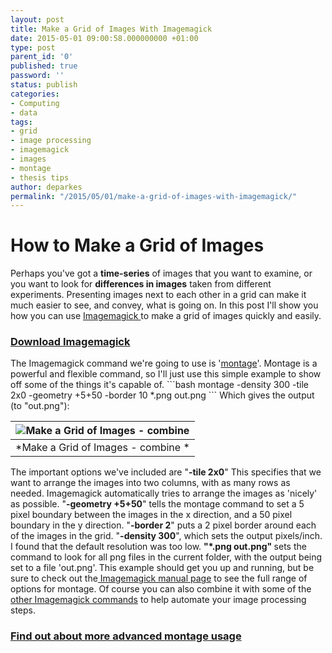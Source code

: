 ```yaml
---
layout: post
title: Make a Grid of Images With Imagemagick
date: 2015-05-01 09:00:58.000000000 +01:00
type: post
parent_id: '0'
published: true
password: ''
status: publish
categories:
- Computing
- data
tags:
- grid
- image processing
- imagemagick
- images
- montage
- thesis tips
author: deparkes
permalink: "/2015/05/01/make-a-grid-of-images-with-imagemagick/"
---
```

<h1>How to Make a Grid of Images</h1>
Perhaps you've got a <strong>time-series</strong> of images that you want to examine, or you want to look for <strong>differences in images</strong> taken from different experiments. Presenting images next to each other in a grid can make it much easier to see, and convey, what is going on. In this post I'll show you how you can use <a href="https://www.imagemagick.org/">Imagemagick </a>to make a grid of images quickly and easily.
<h3><a href="https://www.imagemagick.org/script/binary-releases.php">Download Imagemagick</a></h3>
The Imagemagick command we're going to use is '<a href="https://www.imagemagick.org/script/binary-releases.php">montage</a>'. Montage is a powerful and flexible command, so I'll just use this simple example to show off some of the things it's capable of.
```bash
montage -density 300 -tile 2x0 -geometry +5+50 -border 10 *.png out.png
```
Which gives the output (to "out.png"):

| ![Make a Grid of Images - combine]({{site.baseurl}}/assets/2015/05/combined1-473x1024.png) |
|:--:|
| *Make a Grid of Images - combine * |

The important options we've included are
"<strong>-tile 2x0</strong>" This specifies that we want to arrange the images into two columns, with as many rows as needed. Imagemagick automatically tries to arrange the images as 'nicely' as possible.
"<strong>-geometry +5+50</strong>" tells the montage command to set a 5 pixel boundary between the images in the x direction, and a 50 pixel boundary in the y direction.
"<strong>-border 2</strong>" puts a 2 pixel border around each of the images in the grid.
"<strong>-density 300</strong>", which sets the output pixels/inch. I found that the default resolution was too low.
<strong>"*.png out.png" </strong>sets the command to look for all png files in the current folder, with the output being set to a file 'out.png'.<strong>
</strong>
This example should get you up and running, but be sure to check out the<a href="https://www.imagemagick.org/Usage/montage/"> Imagemagick manual page</a> to see the full range of options for montage. Of course you can also combine it with some of the <a href="{{site.baseurl}}/tag/imagemagick/">other Imagemagick commands</a> to help automate your image processing steps.
<h3><a href="https://www.imagemagick.org/Usage/montage/">Find out about more advanced montage usage</a></h3>
